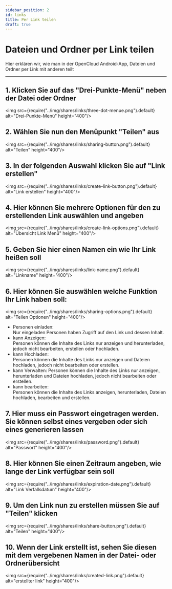 ```yaml
---
sidebar_position: 2
id: links
title: Per Link teilen
draft: true
---
```


# Dateien und Ordner per Link teilen

Hier erklären wir, wie man in der OpenCloud Android-App, Dateien und Ordner per Link mit anderen teilt

---

## 1. Klicken Sie auf das "Drei-Punkte-Menü" neben der Datei oder Ordner

<img src={require("../img/shares/links/three-dot-menue.png").default} alt="Drei-Punkte-Menü" height="400"/>
<br/>

## 2. Wählen Sie nun den Menüpunkt "Teilen" aus

<img src={require("../img/shares/links/sharing-button.png").default} alt="Teilen" height="400"/>
<br/>

## 3. In der folgenden Auswahl klicken Sie auf "Link erstellen"

<img src={require("../img/shares/links/create-link-button.png").default} alt="Link erstellen" height="400"/>
<br/>

## 4. Hier können Sie mehrere Optionen für den zu erstellenden Link auswählen und angeben

<img src={require("../img/shares/links/create-link-options.png").default} alt="Übersicht Link Menü" height="400"/>
<br/>

## 5. Geben Sie hier einen Namen ein wie Ihr Link heißen soll

<img src={require("../img/shares/links/link-name.png").default} alt="Linkname" height="400"/>
<br/>

## 6. Hier können Sie auswählen welche Funktion Ihr Link haben soll:<br/>

<img src={require("../img/shares/links/sharing-options.png").default} alt="Teilen Optionen" height="400"/>

- Personen einladen:<br/>
  Nur eingeladen Personen haben Zugriff auf den Link und dessen Inhalt.
- kann Anzeigen:<br/>
  Personen können die Inhalte des Links nur anzeigen und herunterladen, jedoch nicht bearbeiten, erstellen oder hochladen.
- kann Hochladen:<br/>
  Personen können die Inhalte des Links nur anzeigen und Dateien hochladen, jedoch nicht bearbeiten oder erstellen.
- kann Verwalten:
  Personen können die Inhalte des Links nur anzeigen, herunterladen und Dateien hochladen, jedoch nicht bearbeiten oder erstellen.
- kann bearbeiten:<br/>
  Personen können die Inhalte des Links anzeigen, herunterladen, Dateien hochladen, bearbeiten und erstellen.
  <br/>

## 7. Hier muss ein Passwort eingetragen werden. Sie können selbst eines vergeben oder sich eines generieren lassen

<img src={require("../img/shares/links/password.png").default} alt="Passwort" height="400"/>
<br/>

## 8. Hier können Sie einen Zeitraum angeben, wie lange der Link verfügbar sein soll

<img src={require("../img/shares/links/expiration-date.png").default} alt="Link Verfallsdatum" height="400"/>
<br/>

## 9. Um den Link nun zu erstellen müssen Sie auf "Teilen" klicken

<img src={require("../img/shares/links/share-button.png").default} alt="Teilen" height="400"/>
<br/>

## 10. Wenn der Link erstellt ist, sehen Sie diesen mit dem vergebenen Namen in der Datei- oder Ordnerübersicht

<img src={require("../img/shares/links/created-link.png").default} alt="erstellter link" height="400"/>
